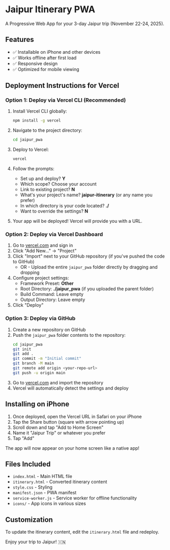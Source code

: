 # Jaipur Itinerary PWA

A Progressive Web App for your 3-day Jaipur trip (November 22-24, 2025).

## Features

- ✅ Installable on iPhone and other devices
- ✅ Works offline after first load
- ✅ Responsive design
- ✅ Optimized for mobile viewing

## Deployment Instructions for Vercel

### Option 1: Deploy via Vercel CLI (Recommended)

1. Install Vercel CLI globally:
   ```bash
   npm install -g vercel
   ```

2. Navigate to the project directory:
   ```bash
   cd jaipur_pwa
   ```

3. Deploy to Vercel:
   ```bash
   vercel
   ```

4. Follow the prompts:
   - Set up and deploy? **Y**
   - Which scope? Choose your account
   - Link to existing project? **N**
   - What's your project's name? **jaipur-itinerary** (or any name you prefer)
   - In which directory is your code located? **./**
   - Want to override the settings? **N**

5. Your app will be deployed! Vercel will provide you with a URL.

### Option 2: Deploy via Vercel Dashboard

1. Go to [vercel.com](https://vercel.com) and sign in
2. Click "Add New..." → "Project"
3. Click "Import" next to your GitHub repository (if you've pushed the code to GitHub)
   - OR -
   Upload the entire `jaipur_pwa` folder directly by dragging and dropping
4. Configure project settings:
   - Framework Preset: **Other**
   - Root Directory: **./jaipur_pwa** (if you uploaded the parent folder)
   - Build Command: Leave empty
   - Output Directory: Leave empty
5. Click "Deploy"

### Option 3: Deploy via GitHub

1. Create a new repository on GitHub
2. Push the `jaipur_pwa` folder contents to the repository:
   ```bash
   cd jaipur_pwa
   git init
   git add .
   git commit -m "Initial commit"
   git branch -M main
   git remote add origin <your-repo-url>
   git push -u origin main
   ```
3. Go to [vercel.com](https://vercel.com) and import the repository
4. Vercel will automatically detect the settings and deploy

## Installing on iPhone

1. Once deployed, open the Vercel URL in Safari on your iPhone
2. Tap the Share button (square with arrow pointing up)
3. Scroll down and tap "Add to Home Screen"
4. Name it "Jaipur Trip" or whatever you prefer
5. Tap "Add"

The app will now appear on your home screen like a native app!

## Files Included

- `index.html` - Main HTML file
- `itinerary.html` - Converted itinerary content
- `style.css` - Styling
- `manifest.json` - PWA manifest
- `service-worker.js` - Service worker for offline functionality
- `icons/` - App icons in various sizes

## Customization

To update the itinerary content, edit the `itinerary.html` file and redeploy.

Enjoy your trip to Jaipur! 🇮🇳

